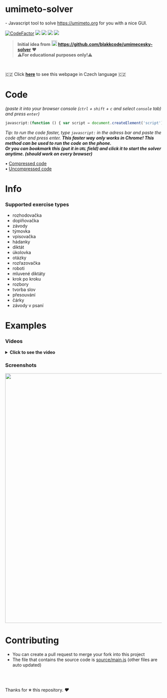<!-- ![codefactor_a+](https://user-images.githubusercontent.com/60501493/173180235-809fa83a-5bcf-4707-a079-dde00ca01349.svg) -->

# umimeto-solver
\- Javascript tool to solve https://umimeto.org for you with a nice GUI. <br>

[![CodeFactor](https://www.codefactor.io/repository/github/MP3Martin/umimeto-solver/badge)](#/)
[<img src="https://img.shields.io/github/license/MP3Martin/umimeto-solver">](#/)
[<img src="https://img.shields.io/github/stars/MP3Martin/umimeto-solver">](#/)
[<img src="https://img.shields.io/github/forks/MP3Martin/umimeto-solver">](#/)
[<img src="https://img.shields.io/github/issues/MP3Martin/umimeto-solver">](#/)

> **Initial idea from [<img src="https://camo.githubusercontent.com/b079fe922f00c4b86f1b724fbc2e8141c468794ce8adbc9b7456e5e1ad09c622/68747470733a2f2f6564656e742e6769746875622e696f2f537570657254696e7949636f6e732f696d616765732f7376672f6769746875622e737667" alt="gh" width="18"/>](https://github.com/blakkcode/umimecesky-solver) https://github.com/blakkcode/umimecesky-solver** ❤️ <br>
> **⚠For educational purposes only!⚠**

<br>

🇨🇿 Click **[here](https://github-com.translate.goog/MP3Martin/umimeto-solver?_x_tr_sl=en&_x_tr_tl=cs&_x_tr_hl=cs&_x_tr_pto=wapp)** to see this webpage in Czech language 🇨🇿

# Code
*(paste it into your browser console (`ctrl` + `shift` + `c` and select `console` tab) and press `enter`)*

```js
javascript:(function () { var script = document.createElement('script'); script.id="tmm_gdff56dgd56fs556gg"; script.src="https://mp3martin.github.io/umimeto-solver/source/main.min.js"; document.body.appendChild(script); script.onload = function () { document.getElementById("tmm_gdff56dgd56fs556gg").remove() } })();

```

*Tip: to run the code faster, type `javascript:` in the adress bar and paste the code after and press enter. **This faster way only works in Chrome! This method can be used to run the code on the phone.*** <br>
***Or you can bookmark this (put it in `URL` field) and click it to start the solver anytime. (should work on every browser)***


• [Compressed code](https://github.com/MP3Martin/umimeto-solver/blob/main/source/main.min.js) <br>
• [Uncompressed code](https://github.com/MP3Martin/umimeto-solver/blob/main/source/main.js)

# Info

### Supported exercise types
* rozhodovačka
* doplňovačka
* závody
* týmovka
* vpisovačka
* hádanky
* diktát
* úkolovka
* otázky
* rozřazovačka
* roboti
* mluvené diktáty
* krok po kroku
* rozbory
* tvorba slov
* přesouvání
* čárky
* závody v psaní

# Examples
### Videos
<details>
  <summary><strong>Click to see the video</strong></summary>
	
### ⚠️ obsolete + inaccurate ⚠️
https://user-images.githubusercontent.com/60501493/173131436-96fed050-b999-46ea-89e3-83ed39955d31.mp4

</details>

### Screenshots

<img width="800wv" src="https://user-images.githubusercontent.com/60501493/176704999-c00f5053-ee79-45ae-ade1-a165bb74955e.png"></img>

# Contributing
* You can create a pull request to merge your fork into this project
* The file that contains the source code is [source/main.js](https://github.com/MP3Martin/umimeto-solver/blob/main/source/main.js) (other files are auto updated)

<br><br>

Thanks for **⭐** this repository. *❤️*
